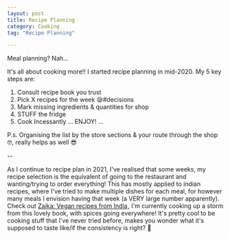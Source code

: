 ```yaml
---
layout: post
title: Recipe Planning
category: Cooking
tag: "Recipe Planning"

---
```


Meal planning? Nah...

It's all about cooking more!! I started recipe planning in mid-2020. My 5 key steps are:

1. Consult recipe book you trust
2. Pick X recipes for the week 😪#decisions
3. Mark missing ingredients & quantities for shop
4. STUFF the fridge
5. Cook Incessantly
    ... ENJOY! ...

P.s. Organising the list by the store sections & your route through the shop 🤓, really helps as well 😎

--

As I continue to recipe plan in 2021, I've realised that some weeks, my recipe selection is the equivalent of going to the restaurant and wanting/trying to order everything! This has mostly applied to indian recipes, where I've tried to make multiple dishes for each meal, for however many meals I envision having that week (a VERY large number apparently).
Check out <a target="_blank" href="https://www.amazon.co.uk/gp/product/1841883050/ref=as_li_tl?ie=UTF8&camp=1634&creative=6738&creativeASIN=1841883050&linkCode=as2&tag=dudolavida-21&linkId=cf2cc88fe6a4a37480b3d378e98754a1">Zaika: Vegan recipes from India</a><img src="//ir-uk.amazon-adsystem.com/e/ir?t=dudolavida-21&l=am2&o=2&a=1841883050" width="1" height="1" border="0" alt="" style="border:none !important; margin:0px !important;" />, I'm currently cooking up a storm from this lovely book, with spices going everywhere! It's pretty cool to be cooking stuff that I've never tried before, makes you wonder what it's supposed to taste like/if the consistency is right? 🤪
